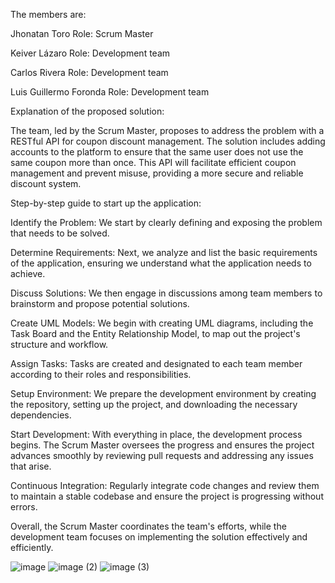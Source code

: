 The members are:

Jhonatan Toro Role: Scrum Master

Keiver Lázaro Role: Development team

Carlos Rivera Role: Development team

Luis Guillermo Foronda Role: Development team

Explanation of the proposed solution:

The team, led by the Scrum Master, proposes to address the problem with a RESTful API for coupon discount management. The solution includes adding accounts to the platform to ensure that the same user does not use the same coupon more than once. This API will facilitate efficient coupon management and prevent misuse, providing a more secure and reliable discount system.

Step-by-step guide to start up the application:

Identify the Problem: We start by clearly defining and exposing the problem that needs to be solved.

Determine Requirements: Next, we analyze and list the basic requirements of the application, ensuring we understand what the application needs to achieve.

Discuss Solutions: We then engage in discussions among team members to brainstorm and propose potential solutions.

Create UML Models: We begin with creating UML diagrams, including the Task Board and the Entity Relationship Model, to map out the project's structure and workflow.

Assign Tasks: Tasks are created and designated to each team member according to their roles and responsibilities.

Setup Environment: We prepare the development environment by creating the repository, setting up the project, and downloading the necessary dependencies.

Start Development: With everything in place, the development process begins. The Scrum Master oversees the progress and ensures the project advances smoothly by reviewing pull requests and addressing any issues that arise.

Continuous Integration: Regularly integrate code changes and review them to maintain a stable codebase and ensure the project is progressing without errors.

Overall, the Scrum Master coordinates the team's efforts, while the development team focuses on implementing the solution effectively and efficiently.


![image](https://github.com/user-attachments/assets/eb606284-72fa-40ca-9e19-0889924758c7)
![image (2)](https://github.com/user-attachments/assets/2ff37355-215c-4b80-8f52-c61135ca23cf)
![image (3)](https://github.com/user-attachments/assets/7c630097-b234-4b4c-8bc3-ebdbe5121e79)

